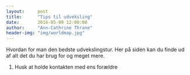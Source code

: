 ```yaml
---
layout:     post
title:      "Tips til udveksling"
date:       2016-05-09 12:00:00
author:     "Ann-Cathrine Thrane"
header-img: "img/worldmap.jpg"
---
```

Hvordan for man den bedste udvekslingstur. Her på siden kan du finde ud af alt det du har brug for og meget mere.

1. Husk at holde kontakten med ens forældre